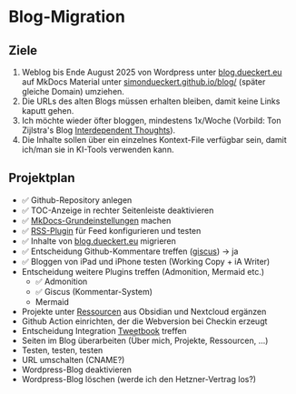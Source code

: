 # Blog-Migration
## Ziele
1. Weblog bis Ende August 2025 von Wordpress unter [blog.dueckert.eu](https://blog.dueckert.eu) auf MkDocs Material unter [simondueckert.github.io/blog/](https://simondueckert.github.io/blog/) (später gleiche Domain) umziehen.
2. Die URLs des alten Blogs müssen erhalten bleiben, damit keine Links kaputt gehen.
3. Ich möchte wieder öfter bloggen, mindestens 1x/Woche (Vorbild: Ton Zijlstra's Blog [Interdependent Thoughts](https://www.zylstra.org/blog/)).
4. Die Inhalte sollen über ein einzelnes Kontext-File verfügbar sein, damit ich/man sie in KI-Tools verwenden kann.

## Projektplan

- ✅ Github-Repository anlegen
- ✅ TOC-Anzeige in rechter Seitenleiste deaktivieren
- ✅ [MkDocs-Grundeinstellungen](https://squidfunk.github.io/mkdocs-material/setup/) machen
- ✅ [RSS-Plugin](https://github.com/guts/mkdocs-rss-plugin) für Feed konfigurieren und testen
- ✅ Inhalte von [blog.dueckert.eu](https://blog.dueckert.eu) migrieren
- ✅ Entscheidung Github-Kommentare treffen ([giscus](https://giscus.app/de)) -> ja
- ✅ Bloggen von iPad und iPhone testen (Working Copy + iA Writer)
- Entscheidung weitere Plugins treffen (Admonition, Mermaid etc.)
    - ✅ Admonition
    - ✅ Giscus (Kommentar-System)
    - Mermaid
- Projekte unter [Ressourcen](resources.md) aus Obsidian und Nextcloud ergänzen
- Github Action einrichten, der die Webversion bei Checkin erzeugt
- Entscheidung Integration [Tweetbook](https://simondueckert.github.io/tweetbook/de) treffen
- Seiten im Blog überarbeiten (Über mich, Projekte, Ressourcen, ...)
- Testen, testen, testen
- URL umschalten (CNAME?)
- Wordpress-Blog deaktivieren
- Wordpress-Blog löschen (werde ich den Hetzner-Vertrag los?)